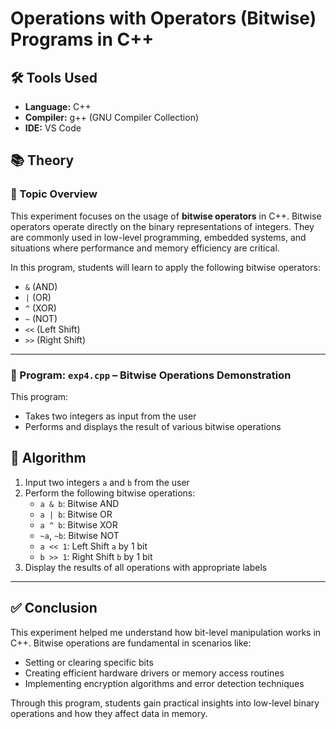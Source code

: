 # Operations with Operators (Bitwise) Programs in C++

## 🛠️ Tools Used
- **Language:** C++
- **Compiler:** g++ (GNU Compiler Collection)
- **IDE:** VS Code

## 📚 Theory

### 🔹 Topic Overview
This experiment focuses on the usage of **bitwise operators** in C++. Bitwise operators operate directly on the binary representations of integers. They are commonly used in low-level programming, embedded systems, and situations where performance and memory efficiency are critical.

In this program, students will learn to apply the following bitwise operators:
- `&` (AND)
- `|` (OR)
- `^` (XOR)
- `~` (NOT)
- `<<` (Left Shift)
- `>>` (Right Shift)

---

### 🔸 Program: `exp4.cpp` – Bitwise Operations Demonstration
This program:
- Takes two integers as input from the user
- Performs and displays the result of various bitwise operations

## 🧮 Algorithm
1. Input two integers `a` and `b` from the user
2. Perform the following bitwise operations:
   - `a & b`: Bitwise AND
   - `a | b`: Bitwise OR
   - `a ^ b`: Bitwise XOR
   - `~a`, `~b`: Bitwise NOT
   - `a << 1`: Left Shift `a` by 1 bit
   - `b >> 1`: Right Shift `b` by 1 bit
3. Display the results of all operations with appropriate labels

---

## ✅ Conclusion
This experiment helped me understand how bit-level manipulation works in C++. Bitwise operations are fundamental in scenarios like:
- Setting or clearing specific bits
- Creating efficient hardware drivers or memory access routines
- Implementing encryption algorithms and error detection techniques

Through this program, students gain practical insights into low-level binary operations and how they affect data in memory.
